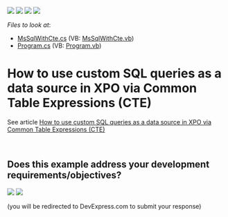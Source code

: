 <!-- default badges list -->
![](https://img.shields.io/endpoint?url=https://codecentral.devexpress.com/api/v1/VersionRange/128586262/11.2.5%2B)
[![](https://img.shields.io/badge/Open_in_DevExpress_Support_Center-FF7200?style=flat-square&logo=DevExpress&logoColor=white)](https://supportcenter.devexpress.com/ticket/details/E3468)
[![](https://img.shields.io/badge/📖_How_to_use_DevExpress_Examples-e9f6fc?style=flat-square)](https://docs.devexpress.com/GeneralInformation/403183)
[![](https://img.shields.io/badge/💬_Leave_Feedback-feecdd?style=flat-square)](#does-this-example-address-your-development-requirementsobjectives)
<!-- default badges end -->
<!-- default file list -->
*Files to look at*:

* [MsSqlWithCte.cs](./CS/MsSqlWithCte.cs) (VB: [MsSqlWithCte.vb](./VB/MsSqlWithCte.vb))
* [Program.cs](./CS/Program.cs) (VB: [Program.vb](./VB/Program.vb))
<!-- default file list end -->
# How to use custom SQL queries as a data source in XPO via Common Table Expressions (CTE)


<p>See article <a href="https://www.devexpress.com/Support/Center/p/K18528">How to use custom SQL queries as a data source in XPO via Common Table Expressions (CTE)</a></p>

<br/>


<!-- feedback -->
## Does this example address your development requirements/objectives?

[<img src="https://www.devexpress.com/support/examples/i/yes-button.svg"/>](https://www.devexpress.com/support/examples/survey.xml?utm_source=github&utm_campaign=XPO_how-to-use-custom-sql-queries-as-a-data-source-in-xpo-via-common-table-expressions-cte-e3468&~~~was_helpful=yes) [<img src="https://www.devexpress.com/support/examples/i/no-button.svg"/>](https://www.devexpress.com/support/examples/survey.xml?utm_source=github&utm_campaign=XPO_how-to-use-custom-sql-queries-as-a-data-source-in-xpo-via-common-table-expressions-cte-e3468&~~~was_helpful=no)

(you will be redirected to DevExpress.com to submit your response)
<!-- feedback end -->
